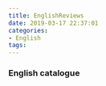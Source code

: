```yaml
---
title: EnglishReviews
date: 2019-03-17 22:37:01
categories:
- English
tags:
---
```


### English catalogue

